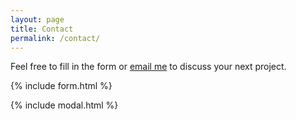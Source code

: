 ```yaml
---
layout: page
title: Contact
permalink: /contact/
---
```



Feel free to fill in the form or [email me](mailto:{{site.email}}) to discuss your next project.

{% include form.html %}

{% include modal.html %}
